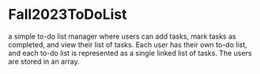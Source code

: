 # Fall2023ToDoList
a simple to-do list manager where users can add tasks, mark tasks as completed, and view their list of tasks. Each user has their own to-do list, and each to-do list is represented as a single linked list of tasks. The users are stored in an array.

